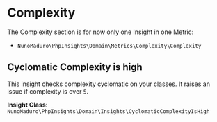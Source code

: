 # Complexity

The Complexity section is for now only one Insight in one Metric:

* `NunoMaduro\PhpInsights\Domain\Metrics\Complexity\Complexity` <Badge text="Complexity" type="warn" vertical="middle"/>

## Cyclomatic Complexity is high <Badge text="^1.0"/> <Badge text="Complexity" type="warn"/>

This insight checks complexity cyclomatic on your classes. It raises an issue if complexity is over `5`.

**Insight Class**: `NunoMaduro\PhpInsights\Domain\Insights\CyclomaticComplexityIsHigh`

<!--
Insight template
##  <Badge text="^1.0"/> <Badge text="Complexity" type="warn"/>

This sniff

**Insight Class**: ``

<details>
    <summary>Configuration</summary>

```php
\NunoMaduro\PhpInsights\Domain\Insights\CyclomaticComplexityIsHigh::class => [
     'maxComplexity' => 5,
]
```
</details>
-->
